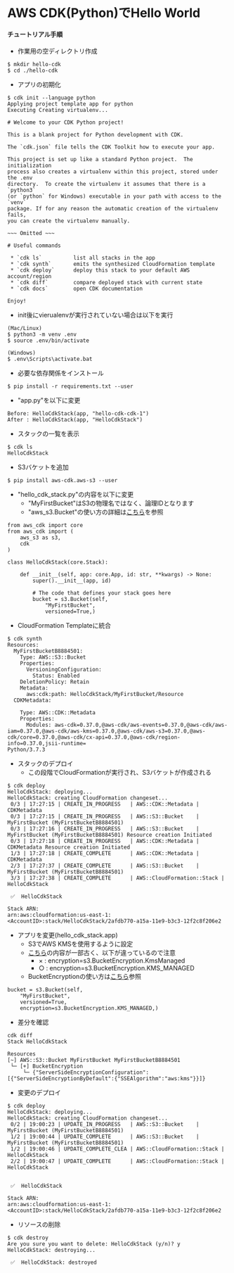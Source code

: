 # AWS CDK(Python)でHello World

#### チュートリアル手順

- 作業用の空ディレクトリ作成

```
$ mkdir hello-cdk
$ cd ./hello-cdk
```

- アプリの初期化

```
$ cdk init --language python
Applying project template app for python
Executing Creating virtualenv...

# Welcome to your CDK Python project!

This is a blank project for Python development with CDK.

The `cdk.json` file tells the CDK Toolkit how to execute your app.

This project is set up like a standard Python project.  The initialization
process also creates a virtualenv within this project, stored under the .env
directory.  To create the virtualenv it assumes that there is a `python3`
(or `python` for Windows) executable in your path with access to the `venv`
package. If for any reason the automatic creation of the virtualenv fails,
you can create the virtualenv manually.

~~~ Omitted ~~~

# Useful commands

 * `cdk ls`          list all stacks in the app
 * `cdk synth`       emits the synthesized CloudFormation template
 * `cdk deploy`      deploy this stack to your default AWS account/region
 * `cdk diff`        compare deployed stack with current state
 * `cdk docs`        open CDK documentation

Enjoy!
```

- init後にvierualenvが実行されていない場合は以下を実行

```
(Mac/Linux)
$ python3 -m venv .env
$ source .env/bin/activate

(Windows)
$ .env\Scripts\activate.bat
```

- 必要な依存関係をインストール

```
$ pip install -r requirements.txt --user
```

- "app.py"を以下に変更

```
Before: HelloCdkStack(app, "hello-cdk-cdk-1")
After : HelloCdkStack(app, "HelloCdkStack")
```

- スタックの一覧を表示

```
$ cdk ls
HelloCdkStack
```

- S3バケットを追加

```
$ pip install aws-cdk.aws-s3 --user
```

- "hello_cdk_stack.py"の内容を以下に変更
  - "MyFirstBucket"はS3の物理名ではなく、論理IDとなります
  - "aws_s3.Bucket"の使い方の詳細は[こちら](https://docs.aws.amazon.com/cdk/api/latest/python/aws_cdk.aws_s3/Bucket.html)を参照

```
from aws_cdk import core
from aws_cdk import (
    aws_s3 as s3,
    cdk
)

class HelloCdkStack(core.Stack):

    def __init__(self, app: core.App, id: str, **kwargs) -> None:
        super().__init__(app, id)

        # The code that defines your stack goes here
        bucket = s3.Bucket(self,
            "MyFirstBucket",
            versioned=True,)
```

- CloudFormation Templateに統合

```
$ cdk synth
Resources:
  MyFirstBucketB8884501:
    Type: AWS::S3::Bucket
    Properties:
      VersioningConfiguration:
        Status: Enabled
    DeletionPolicy: Retain
    Metadata:
      aws:cdk:path: HelloCdkStack/MyFirstBucket/Resource
  CDKMetadata:

    Type: AWS::CDK::Metadata
    Properties:
      Modules: aws-cdk=0.37.0,@aws-cdk/aws-events=0.37.0,@aws-cdk/aws-iam=0.37.0,@aws-cdk/aws-kms=0.37.0,@aws-cdk/aws-s3=0.37.0,@aws-cdk/core=0.37.0,@aws-cdk/cx-api=0.37.0,@aws-cdk/region-info=0.37.0,jsii-runtime=
Python/3.7.3
```

- スタックのデプロイ
  - この段階でCloudFormationが実行され、S3バケットが作成される

```
$ cdk deploy
HelloCdkStack: deploying...
HelloCdkStack: creating CloudFormation changeset...
 0/3 | 17:27:15 | CREATE_IN_PROGRESS   | AWS::CDK::Metadata | CDKMetadata
 0/3 | 17:27:15 | CREATE_IN_PROGRESS   | AWS::S3::Bucket    | MyFirstBucket (MyFirstBucketB8884501)
 0/3 | 17:27:16 | CREATE_IN_PROGRESS   | AWS::S3::Bucket    | MyFirstBucket (MyFirstBucketB8884501) Resource creation Initiated
 0/3 | 17:27:18 | CREATE_IN_PROGRESS   | AWS::CDK::Metadata | CDKMetadata Resource creation Initiated
 1/3 | 17:27:18 | CREATE_COMPLETE      | AWS::CDK::Metadata | CDKMetadata
 2/3 | 17:27:37 | CREATE_COMPLETE      | AWS::S3::Bucket    | MyFirstBucket (MyFirstBucketB8884501)
 3/3 | 17:27:38 | CREATE_COMPLETE      | AWS::CloudFormation::Stack | HelloCdkStack

 ✅  HelloCdkStack

Stack ARN:
arn:aws:cloudformation:us-east-1:<AccountID>:stack/HelloCdkStack/2afdb770-a15a-11e9-b3c3-12f2c8f206e2
```

- アプリを変更(hello_cdk_stack.app)
  - S3でAWS KMSを使用するように設定
  - [こちら](https://docs.aws.amazon.com/ja_jp/cdk/latest/guide/getting_started.html#getting_started_credentials)の内容が一部古く、以下が違っているので注意
    - × : encryption=s3.BucketEncryption.KmsManaged
    - ○ : encryption=s3.BucketEncryption.KMS_MANAGED
  - BucketEncryptionの使い方は[こちら](https://docs.aws.amazon.com/cdk/api/latest/python/aws_cdk.aws_s3/BucketEncryption.html#aws_cdk.aws_s3.BucketEncryption)参照

```
bucket = s3.Bucket(self,
    "MyFirstBucket",
    versioned=True,
    encryption=s3.BucketEncryption.KMS_MANAGED,)
```

- 差分を確認

```
cdk diff
Stack HelloCdkStack

Resources
[~] AWS::S3::Bucket MyFirstBucket MyFirstBucketB8884501
 └─ [+] BucketEncryption
     └─ {"ServerSideEncryptionConfiguration":[{"ServerSideEncryptionByDefault":{"SSEAlgorithm":"aws:kms"}}]}
```

- 変更のデプロイ

```
$ cdk deploy
HelloCdkStack: deploying...
HelloCdkStack: creating CloudFormation changeset...
 0/2 | 19:00:23 | UPDATE_IN_PROGRESS   | AWS::S3::Bucket    | MyFirstBucket (MyFirstBucketB8884501)
 1/2 | 19:00:44 | UPDATE_COMPLETE      | AWS::S3::Bucket    | MyFirstBucket (MyFirstBucketB8884501)
 1/2 | 19:00:46 | UPDATE_COMPLETE_CLEA | AWS::CloudFormation::Stack | HelloCdkStack
 2/2 | 19:00:47 | UPDATE_COMPLETE      | AWS::CloudFormation::Stack | HelloCdkStack


 ✅  HelloCdkStack

Stack ARN:
arn:aws:cloudformation:us-east-1:<AccountID>:stack/HelloCdkStack/2afdb770-a15a-11e9-b3c3-12f2c8f206e2
```

- リソースの削除

```
$ cdk destroy
Are you sure you want to delete: HelloCdkStack (y/n)? y
HelloCdkStack: destroying...

 ✅  HelloCdkStack: destroyed
```
